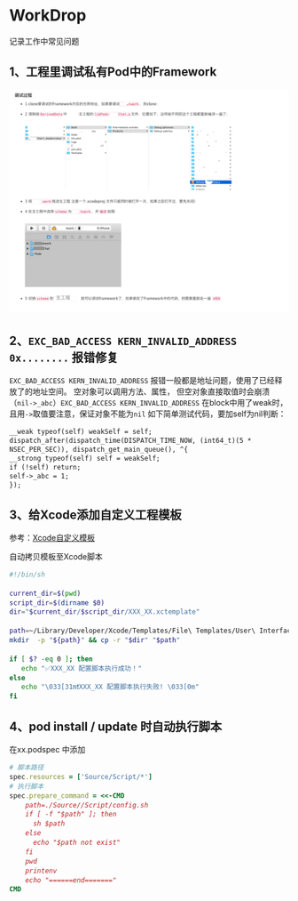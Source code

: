 # WorkDrop
记录工作中常见问题

## 1、工程里调试私有Pod中的Framework
![image](https://github.com/sun8801/WorkDrop/blob/master/工程里调试私有Pod中的Framework.png)

## 2、`EXC_BAD_ACCESS KERN_INVALID_ADDRESS 0x........` 报错修复
`EXC_BAD_ACCESS KERN_INVALID_ADDRESS` 报错一般都是地址问题，使用了已经释放了的地址空间。
空对象可以调用方法、属性，
但空对象直接取值时会崩溃（`nil->_abc`）`EXC_BAD_ACCESS KERN_INVALID_ADDRESS`
在block中用了weak时，且用`->`取值要注意，保证对象不能为`nil`
如下简单测试代码，要加self为nil判断：
```
__weak typeof(self) weakSelf = self;
dispatch_after(dispatch_time(DISPATCH_TIME_NOW, (int64_t)(5 * NSEC_PER_SEC)), dispatch_get_main_queue(), ^{
__strong typeof(self) self = weakSelf;
if (!self) return;
self->_abc = 1;
});
```
## 3、给Xcode添加自定义工程模板
参考：[Xcode自定义模板](https://xiaovv.me/2018/03/16/Custom-xcode-templates/)

自动拷贝模板至Xcode脚本

```sh
#!/bin/sh

current_dir=$(pwd)
script_dir=$(dirname $0)
dir="$current_dir/$script_dir/XXX_XX.xctemplate"

path=~/Library/Developer/Xcode/Templates/File\ Templates/User\ Interface
mkdir  -p "${path}" && cp -r "$dir" "$path"

if [ $? -eq 0 ]; then
   echo "✅XXX_XX 配置脚本执行成功！"
else
   echo "\033[31m❗️XXX_XX 配置脚本执行失败! \033[0m"
fi

```

## 4、pod install / update 时自动执行脚本
在xx.podspec 中添加

```rb
# 脚本路径
spec.resources = ['Source/Script/*']
# 执行脚本
spec.prepare_command = <<-CMD
    path=./Source//Script/config.sh
    if [ -f "$path" ]; then
      sh $path
    else
      echo "$path not exist"
    fi
    pwd
    printenv
    echo "======end======="
CMD
```
